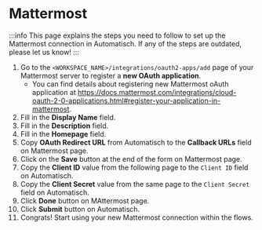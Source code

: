 # Mattermost

:::info
This page explains the steps you need to follow to set up the Mattermost
connection in Automatisch. If any of the steps are outdated, please let us know!
:::

1. Go to the `<WORKSPACE_NAME>/integrations/oauth2-apps/add` page of your Mattermost server to register a **new OAuth application**.
   - You can find details about registering new Mattermost oAuth application at https://docs.mattermost.com/integrations/cloud-oauth-2-0-applications.html#register-your-application-in-mattermost.
2. Fill in the **Display Name** field.
3. Fill in the **Description** field.
4. Fill in the **Homepage** field.
5. Copy **OAuth Redirect URL** from Automatisch to the **Callback URLs** field on Mattermost page.
6. Click on the **Save** button at the end of the form on Mattermost page.
7. Copy the **Client ID** value from the following page to the `Client ID` field on Automatisch.
8. Copy the **Client Secret** value from the same page to the `Client Secret` field on Automatisch.
9. Click **Done** button on MAttermost page.
10. Click **Submit** button on Automatisch.
11. Congrats! Start using your new Mattermost connection within the flows.
